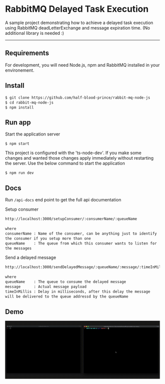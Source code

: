 # RabbitMQ Delayed Task Execution

A sample project demonstrating how to achieve a delayed task execution using RabbitMQ deadLetterExchange and message expiration time. (No additional library is needed :)

---

## Requirements

For development, you will need Node.js, npm and RabbitMQ installed in your environement.

## Install

    $ git clone https://github.com/half-blood-prince/rabbit-mq-node-js
    $ cd rabbit-mq-node-js
    $ npm install

## Run app

Start the application server

    $ npm start

This project is configured with the 'ts-node-dev'. If you make some changes and wanted those changes apply immediately without restarting the server. Use the below command to start the application

    $ npm run dev

## Docs

Run `/api-docs` end point to get the full api documentation

Setup consumer

```
http://localhost:3000/setupConsumer/:consumerName/:queueName

where
consumerName : Name of the consumer, can be anything just to identify the consumer if you setup more than one
queueName    : The queue from which this consumer wants to listen for the messages
```

Send a delayed message

```
http://localhost:3000/sendDelayedMessage/:queueName/:message/:timeInMillis

where
queueName    : The queue to consume the delayed message
message      : Actual message payload
timeInMillis : Delay in milliseconds, after this delay the message will be delivered to the queue addressd by the queueName
```

## Demo

<img src="docs/demo.gif">